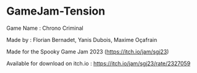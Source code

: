 # GameJam-Tension

Game Name : Chrono Criminal

Made by : Florian Bernadet, Yanis Dubois, Maxime Oçafrain

Made for the Spooky Game Jam 2023 (https://itch.io/jam/sgj23)

Available for download on itch.io : https://itch.io/jam/sgj23/rate/2327059
